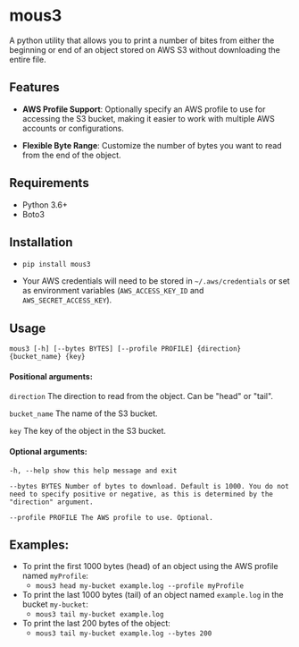 
# mous3
A python utility that allows you to print a number of bites from either the beginning or end of an object stored on AWS S3 without downloading the entire file.

## Features
-  **AWS Profile Support**: Optionally specify an AWS profile to use for accessing the S3 bucket, making it easier to work with multiple AWS accounts or configurations.

-  **Flexible Byte Range**: Customize the number of bytes you want to read from the end of the object.

## Requirements
- Python 3.6+
- Boto3

## Installation
- `pip install mous3`

- Your AWS credentials will need to be stored in `~/.aws/credentials` or set as environment variables (`AWS_ACCESS_KEY_ID` and `AWS_SECRET_ACCESS_KEY`).

## Usage

`mous3 [-h] [--bytes BYTES] [--profile PROFILE] {direction} {bucket_name} {key}`

#### Positional arguments:
`direction` The direction to read from the object. Can be "head" or "tail".

`bucket_name` The name of the S3 bucket.

`key` The key of the object in the S3 bucket.

#### Optional arguments:

```
-h, --help show this help message and exit

--bytes BYTES Number of bytes to download. Default is 1000. You do not need to specify positive or negative, as this is determined by the "direction" argument.

--profile PROFILE The AWS profile to use. Optional.
```
  
  

## Examples:
- To print the first 1000 bytes (head) of an object using the AWS profile named `myProfile`:
  - `mous3 head my-bucket example.log --profile myProfile`
- To print the last 1000 bytes (tail) of an object named `example.log` in the bucket `my-bucket`:
  - `mous3 tail my-bucket example.log`
- To print the last 200 bytes of the object:
  - `mous3 tail my-bucket example.log --bytes 200`